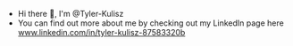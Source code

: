 
- Hi there 👋, I'm @Tyler-Kulisz
- You can find out more about me by checking out my LinkedIn page here www.linkedin.com/in/tyler-kulisz-87583320b
